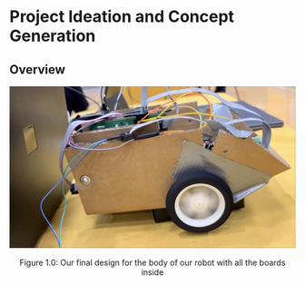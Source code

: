 # **Project Ideation and Concept Generation**

## **Overview**

![Final Robot Design](images/teamcar.png)

<div align="center">

   Figure 1.0: Our final design for the body of our robot with all the boards inside

